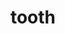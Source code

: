 ---
layout: people&body
title: tooth
emoji: tooth
permalink: 🦷.html
image: assets/img/3moji/tooth.png
---